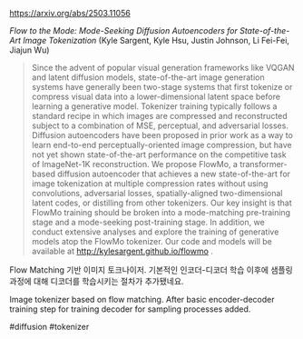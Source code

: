 https://arxiv.org/abs/2503.11056

*Flow to the Mode: Mode-Seeking Diffusion Autoencoders for State-of-the-Art Image Tokenization* (Kyle Sargent, Kyle Hsu, Justin Johnson, Li Fei-Fei, Jiajun Wu)

> Since the advent of popular visual generation frameworks like VQGAN and latent diffusion models, state-of-the-art image generation systems have generally been two-stage systems that first tokenize or compress visual data into a lower-dimensional latent space before learning a generative model. Tokenizer training typically follows a standard recipe in which images are compressed and reconstructed subject to a combination of MSE, perceptual, and adversarial losses. Diffusion autoencoders have been proposed in prior work as a way to learn end-to-end perceptually-oriented image compression, but have not yet shown state-of-the-art performance on the competitive task of ImageNet-1K reconstruction. We propose FlowMo, a transformer-based diffusion autoencoder that achieves a new state-of-the-art for image tokenization at multiple compression rates without using convolutions, adversarial losses, spatially-aligned two-dimensional latent codes, or distilling from other tokenizers. Our key insight is that FlowMo training should be broken into a mode-matching pre-training stage and a mode-seeking post-training stage. In addition, we conduct extensive analyses and explore the training of generative models atop the FlowMo tokenizer. Our code and models will be available at http://kylesargent.github.io/flowmo .

Flow Matching 기반 이미지 토크나이저. 기본적인 인코더-디코더 학습 이후에 샘플링 과정에 대해 디코더를 학습시키는 절차가 추가됐네요.

<english>
Image tokenizer based on flow matching. After basic encoder-decoder training step for training decoder for sampling processes added.
</english>

#diffusion #tokenizer 